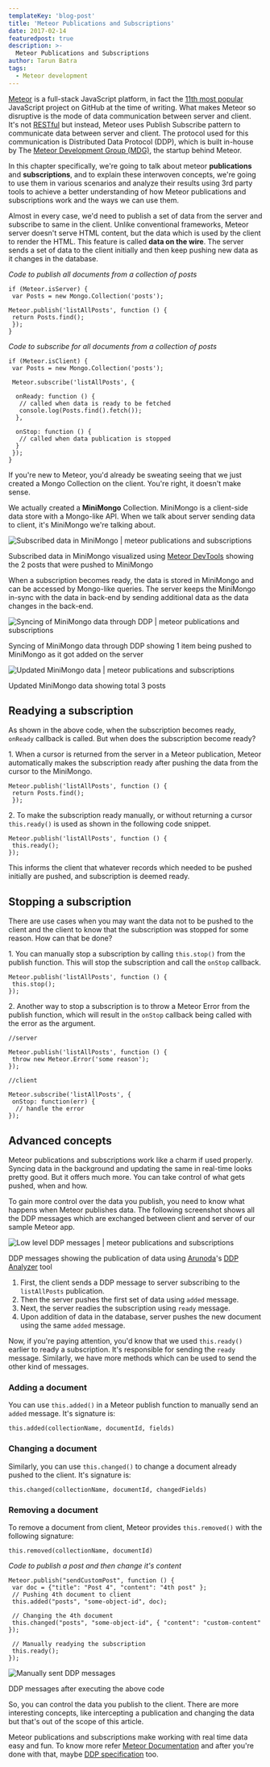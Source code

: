 ```yaml
---
templateKey: 'blog-post'
title: 'Meteor Publications and Subscriptions'
date: 2017-02-14
featuredpost: true
description: >-
  Meteor Publications and Subscriptions
author: Tarun Batra
tags:
  - Meteor development
---
```

[Meteor][1] is a full-stack JavaScript platform, in fact the [11th most popular][2] JavaScript project on GitHub at the time of writing. What makes Meteor so disruptive is the mode of data communication between server and client. It's not [RESTful][3] but instead, Meteor uses Publish Subscribe pattern to communicate data between server and client. The protocol used for this communication is Distributed Data Protocol (DDP), which is built in-house by The [Meteor Development Group (MDG)][4], the startup behind Meteor.

In this chapter specifically, we're going to talk about meteor **publications** and **subscriptions**, and to explain these interwoven concepts, we're going to use them in various scenarios and analyze their results using 3rd party tools to achieve a better understanding of how Meteor publications and subscriptions work and the ways we can use them.

Almost in every case, we'd need to publish a set of data from the server and subscribe to same in the client. Unlike conventional frameworks, Meteor server doesn't serve HTML content, but the data which is used by the client to render the HTML. This feature is called **data on the wire**. The server sends a set of data to the client initially and then keep pushing new data as it changes in the database.

_Code to publish all documents from a collection of posts_
    
    
    if (Meteor.isServer) {
     var Posts = new Mongo.Collection('posts');
    
    Meteor.publish('listAllPosts', function () {
     return Posts.find();
     });
    }
    
    

_Code to subscribe for all documents from a collection of posts_
    
    
    if (Meteor.isClient) {
     var Posts = new Mongo.Collection('posts');
    
     Meteor.subscribe('listAllPosts', {
    
      onReady: function () {
       // called when data is ready to be fetched
       console.log(Posts.find().fetch());
      },
    
      onStop: function () {
       // called when data publication is stopped
      }
     });
    }
    
    

If you're new to Meteor, you'd already be sweating seeing that we just created a Mongo Collection on the client. You're right, it doesn't make sense.

We actually created a **MiniMongo** Collection. MiniMongo is a client-side data store with a Mongo-like API. When we talk about server sending data to client, it's MiniMongo we're talking about.

![Subscribed data in MiniMongo | meteor publications and subscriptions][5]

Subscribed data in MiniMongo visualized using [Meteor DevTools][6] showing the 2 posts that were pushed to MiniMongo

 

When a subscription becomes ready, the data is stored in MiniMongo and can be accessed by Mongo-like queries. The server keeps the MiniMongo in-sync with the data in back-end by sending additional data as the data changes in the back-end.

![Syncing of MiniMongo data through DDP | meteor publications and subscriptions][7]

Syncing of MiniMongo data through DDP showing 1 item being pushed to MiniMongo as it got added on the server

 

![Updated MiniMongo data | meteor publications and subscriptions][8]

Updated MiniMongo data showing total 3 posts

 

## Readying a subscription

As shown in the above code, when the subscription becomes ready, `onReady` callback is called. But when does the subscription become ready?

1\. When a cursor is returned from the server in a Meteor publication, Meteor automatically makes the subscription ready after pushing the data from the cursor to the MiniMongo.
    
    
    Meteor.publish('listAllPosts', function () {
     return Posts.find();
     });
    
    

2\. To make the subscription ready manually, or without returning a cursor `this.ready()` is used as shown in the following code snippet.
    
    
    Meteor.publish('listAllPosts', function () {
     this.ready();
    });
    
    

This informs the client that whatever records which needed to be pushed initially are pushed, and subscription is deemed ready.

## 

## Stopping a subscription

There are use cases when you may want the data not to be pushed to the client and the client to know that the subscription was stopped for some reason. How can that be done?

1\. You can manually stop a subscription by calling `this.stop()` from the publish function. This will stop the subscription and call the `onStop` callback.
    
    
    Meteor.publish('listAllPosts', function () {
     this.stop();
    });
    
    

2\. Another way to stop a subscription is to throw a Meteor Error from the publish function, which will result in the `onStop` callback being called with the error as the argument.
    
    
    //server
    
    Meteor.publish('listAllPosts', function () {
     throw new Meteor.Error('some reason');
    });
    
    //client
    
    Meteor.subscribe('listAllPosts', {
     onStop: function(err) {
      // handle the error
    });

## 

## Advanced concepts

Meteor publications and subscriptions work like a charm if used properly. Syncing data in the background and updating the same in real-time looks pretty good. But it offers much more. You can take control of what gets pushed, when and how.

To gain more control over the data you publish, you need to know what happens when Meteor publishes data. The following screenshot shows all the DDP messages which are exchanged between client and server of our sample Meteor app.

![Low level DDP messages | meteor publications and subscriptions][9]

DDP messages showing the publication of data using [Arunoda][10]'s [DDP Analyzer][11] tool

1. First, the client sends a DDP message to server subscribing to the `listAllPosts` publication.
2. Then the server pushes the first set of data using `added` message.
3. Next, the server readies the subscription using `ready` message.
4. Upon addition of data in the database, server pushes the new document using the same `added` message.

 

Now, if you're paying attention, you'd know that we used `this.ready()` earlier to ready a subscription. It's responsible for sending the `ready` message. Similarly, we have more methods which can be used to send the other kind of messages.

### Adding a document

You can use `this.added()` in a Meteor publish function to manually send an `added` message. It's signature is:
    
    
    this.added(collectionName, documentId, fields)

### 

### Changing a document

Similarly, you can use `this.changed()` to change a document already pushed to the client. It's signature is:
    
    
    this.changed(collectionName, documentId, changedFields)

### 

### Removing a document

To remove a document from client, Meteor provides `this.removed()` with the following signature:
    
    
    this.removed(collectionName, documentId)
    
    

_Code to publish a post and then change it's content_
    
    
    Meteor.publish("sendCustomPost", function () {
     var doc = {"title": "Post 4", "content": "4th post" };
     // Pushing 4th document to client
     this.added("posts", "some-object-id", doc);
    
     // Changing the 4th document 
     this.changed("posts", "some-object-id", { "content": "custom-content" });
    
     // Manually readying the subscription
     this.ready(); 
    });
    
    

![Manually sent DDP messages][12]

DDP messages after executing the above code

So, you can control the data you publish to the client. There are more interesting concepts, like intercepting a publication and changing the data but that's out of the scope of this article.

Meteor publications and subscriptions make working with real time data easy and fun. To know more refer [Meteor Documentation][13] and after you're done with that, maybe [DDP specification][14] too.

[1]: https://www.meteor.com/
[2]: http://stats.js.org/
[3]: https://en.wikipedia.org/wiki/Representational_state_transfer
[4]: https://www.meteor.com/company
[5]: /img/Screenshot-from-2016-07-19-20-44-19.png
[6]: https://github.com/thebakeryio/meteor-devtools
[7]: /img/Screenshot-from-2016-07-19-20-45-28.png
[8]: /img/Screenshot-from-2016-07-19-21-11-01.png
[9]: /img/Screenshot-1-1.png
[10]: https://github.com/arunoda
[11]: https://github.com/arunoda/meteor-ddp-analyzer
[12]: /img/Screenshot-from-2016-07-20-15-22-29.png
[13]: http://docs.meteor.com/
[14]: https://github.com/meteor/meteor/blob/devel/packages/ddp/DDP.md

  